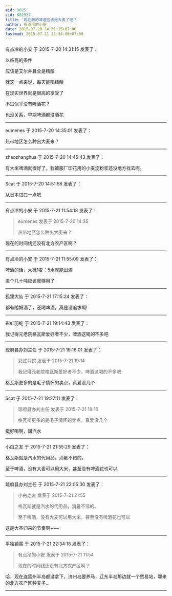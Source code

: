 ```yaml
---
aid: 9025
zid: 602937
title: '现在酿的啤酒应该是大麦了吧？'
author: 有点冷的小安
date: 2015-07-20 14:31:15+07:00
lastmod: 2015-07-21 22:34:00+07:00
---
```


有点冷的小安 于 2015-7-20 14:31:15 发表了：

以临高的条件

应该是艾尔并且全是精酿

就这一点来说，每天能喝精酿

在现实世界就是很高的享受了

不过似乎没有啤酒花？

也没关系，早期啤酒都没酒花

---------

eumenes 于 2015-7-20 14:35:01 发表了：

热带地区怎么种出大麦来？

---------

zhaozhanghua 于 2015-7-20 14:45:43 发表了：

有大米啤酒就很好了，我被服厂印花用的小麦淀粉浆还没地方找去呢。

---------

Scat 于 2015-7-20 14:51:58 发表了：

从日本进口一点吧

---------

有点冷的小安 于 2015-7-21 11:54:18 发表了：

> eumenes 发表于 2015-7-20 14:35
> 
> 热带地区怎么种出大麦来？



现在的时间线还没有北方农产区啊？

---------

有点冷的小安 于 2015-7-21 11:55:09 发表了：

啤酒的话，大概1麦：5水就能出酒

进个几十吨应该就够用了

---------

狐狸大仙 于 2015-7-21 17:15:24 发表了：

都有朗姆酒了，还喝啤酒，真是没追求啊!

---------

彩虹羽蛇 于 2015-7-21 19:14:43 发表了：

我记得元老院格瓦斯爱好者不少，啤酒这喝的不多吧

---------

琼府县办刘主任 于 2015-7-21 19:16:01 发表了：

> 彩虹羽蛇 发表于 2015-7-21 19:14
> 
> 我记得元老院格瓦斯爱好者不少，啤酒这喝的不多吧



格瓦斯更多的是毛子情怀的卖点，真爱没几个

---------

Scat 于 2015-7-21 19:27:11 发表了：

> 琼府县办刘主任 发表于 2015-7-21 19:16
> 
> 格瓦斯更多的是毛子情怀的卖点，真爱没几个



挺好喝啊，甜汽水

---------

小白之友 于 2015-7-21 21:55:29 发表了：

格瓦斯就是汽水的代用品，消暑不错的。

至于啤酒，没有大麦可以用大米，甚至没有啤酒花也可以

---------

琼府县办刘主任 于 2015-7-21 22:05:30 发表了：

> 小白之友 发表于 2015-7-21 21:55
> 
> 格瓦斯就是汽水的代用品，消暑不错的。
> 
> 至于啤酒，没有大麦可以用大米，甚至没有啤酒花也可以



这是大圣归来的节奏啊~~~

---------

平独镇露 于 2015-7-21 22:34:18 发表了：

> 有点冷的小安 发表于 2015-7-21 11:54
> 
> 现在的时间线还没有北方农产区啊？



哈，现在连雷州半岛都没拿下，济州岛要养马，辽东半岛那边就一个贸易站，哪来的北方农产区种麦子...

---------

